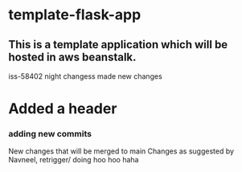 # template-flask-app

## This is a template application which will be hosted in aws beanstalk. 
iss-58402
night changess
made new changes

# Added a header

### adding new commits
New changes that will be merged to main
Changes as suggested by Navneel, retrigger/
doing hoo hoo haha
